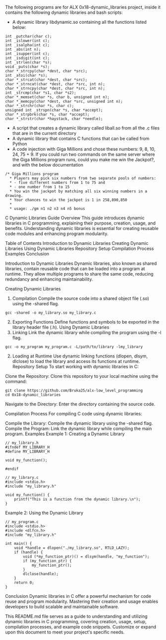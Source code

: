The following programs are for ALX 0x18-dynamic_libraries project, inside it contains the following dynamic libraries and bash scripts:

* A dynamic library libdynamic.so containing all the functions listed below:
```
int _putchar(char c);
int _islower(int c);
int _isalpha(int c);
int _abs(int n);
int _isupper(int c);
int _isdigit(int c);
int _strlen(char *s);
void _puts(char *s);
char *_strcpy(char *dest, char *src);
int _atoi(char *s);
char *_strcat(char *dest, char *src);
char *_strncat(char *dest, char *src, int n);
char *_strncpy(char *dest, char *src, int n);
int _strcmp(char *s1, char *s2);
char *_memset(char *s, char b, unsigned int n);
char *_memcpy(char *dest, char *src, unsigned int n);
char *_strchr(char *s, char c);
unsigned int _strspn(char *s, char *accept);
char *_strpbrk(char *s, char *accept);
char *_strstr(char *haystack, char *needle);
```
* A script that creates a dynamic library called liball.so from all the .c files that are in the current directory
* A dynamic library that contains C functions that can be called from Python
* A code injection with Giga Millions and chose these numbers: 9, 8, 10, 24, 75 + 9. If you could run two commands on the same server where the Giga Millions program runs, could you make me win the Jackpot?, and with the below documentation
```
/* Giga Millions program                                                                                    
  * Players may pick six numbers from two separate pools of numbers:                                                
  * - five different numbers from 1 to 75 and                                                                       
  * - one number from 1 to 15                                                                                       
  * You win the jackpot by matching all six winning numbers in a drawing.                                           
  * Your chances to win the jackpot is 1 in 258,890,850                                                             
  *                                                                                                                 
  * usage: ./gm n1 n2 n3 n4 n5 bonus
```

C Dynamic Libraries Guide
Overview
This guide introduces dynamic libraries in C programming, explaining their purpose, creation, usage, and benefits. Understanding dynamic libraries is essential for creating reusable code modules and enhancing program modularity.

Table of Contents
Introduction to Dynamic Libraries
Creating Dynamic Libraries
Using Dynamic Libraries
Repository Setup
Compilation Process
Examples
Conclusion

Introduction to Dynamic Libraries
Dynamic libraries, also known as shared libraries, contain reusable code that can be loaded into a program at runtime. They allow multiple programs to share the same code, reducing redundancy and enhancing maintainability.

Creating Dynamic Libraries
1. Compilation
Compile the source code into a shared object file (.so) using the -shared flag.

```
gcc -shared -o my_library.so my_library.c
```

2. Exporting Functions
Define functions and symbols to be exported in the library header file (.h).
Using Dynamic Libraries
1. Linking
Link the dynamic library while compiling the program using the -l flag.

```
gcc -o my_program my_program.c -L/path/to/library -lmy_library
```

2. Loading at Runtime
Use dynamic linking functions (dlopen, dlsym, dlclose) to load the library and access its functions at runtime.
Repository Setup
To start working with dynamic libraries in C:

Clone the Repository: Clone this repository to your local machine using the command:

```
git clone https://github.com/Bruka25/alx-low_level_programming
cd 0x18-dynamic_libraries
```
Navigate to the Directory: Enter the directory containing the source code.

Compilation Process
For compiling C code using dynamic libraries:

Compile the Library: Compile the dynamic library using the -shared flag.
Compile the Program: Link the dynamic library while compiling the main program.
Examples
Example 1: Creating a Dynamic Library

```
// my_library.h
#ifndef MY_LIBRARY_H
#define MY_LIBRARY_H

void my_function();

#endif

```

```
// my_library.c
#include <stdio.h>
#include "my_library.h"

void my_function() {
    printf("This is a function from the dynamic library.\n");
}
```

Example 2: Using the Dynamic Library

```
// my_program.c
#include <stdio.h>
#include <dlfcn.h>
#include "my_library.h"

int main() {
    void *handle = dlopen("./my_library.so", RTLD_LAZY);
    if (handle) {
        void (*my_function_ptr)() = dlsym(handle, "my_function");
        if (my_function_ptr) {
            my_function_ptr();
        }
        dlclose(handle);
    }
    return 0;
}
```

Conclusion
Dynamic libraries in C offer a powerful mechanism for code reuse and program modularity. Mastering their creation and usage enables developers to build scalable and maintainable software.

This README.md file serves as a guide to understanding and utilizing dynamic libraries in C programming, covering creation, usage, setup, compilation processes, and example code snippets. Customize or expand upon this document to meet your project's specific needs.

